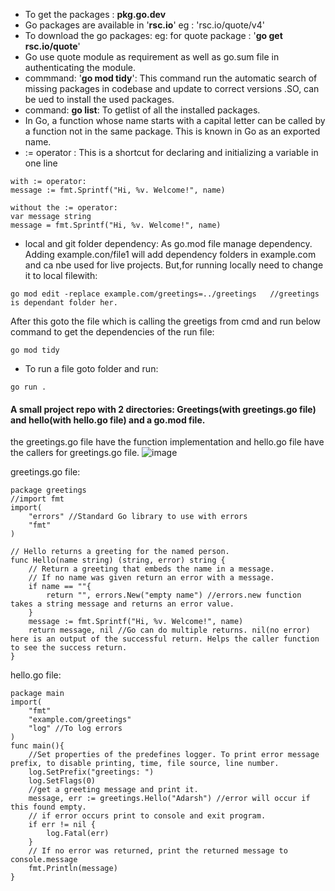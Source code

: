 * To get the packages : **pkg.go.dev**
* Go packages are available in '**rsc.io**' eg : 'rsc.io/quote/v4'
* To download the go packages: eg: for quote package : '**go get rsc.io/quote**'
* Go use quote module as requirement as well as go.sum file in authenticating the module.
* commmand: '**go mod tidy**': This command run the automatic search of missing packages in codebase and update to correct versions .SO, can be ued to install the used packages.
* command: **go list**: To getlist of all the installed packages.
* In Go, a function whose name starts with a capital letter can be called by a function not in the same package. This is known in Go as an exported name.
* := operator : This is a shortcut for declaring and initializing a variable in one line
```
with := operator:
message := fmt.Sprintf("Hi, %v. Welcome!", name)
```
```
without the := operator:
var message string
message = fmt.Sprintf("Hi, %v. Welcome!", name)
```
* local and git folder dependency: As go.mod file manage dependency. Adding example.con/file1 will add dependency folders in example.com and ca nbe used for live projects. But,for running locally need to change it to local filewith:
```
go mod edit -replace example.com/greetings=../greetings   //greetings is dependant folder her. 
```
After this goto the file which is calling the greetigs from cmd and run below command to get the dependencies of the run file:
```
go mod tidy
```
* To run a file goto folder and run: 
```
go run .
```







#### A small project repo with 2 directories: Greetings(with greetings.go file) and hello(with hello.go file) and a go.mod file.
the greetings.go file have the function implementation and hello.go file have the callers for greetings.go file.
![image](https://github.com/adarshraj99/GoLang-Terratest-Azure-DataBricks.md/assets/122180050/7e3c6cb6-b343-4ef1-8228-a2642f6d1392)


greetings.go file: 
```
package greetings
//import fmt
import(
    "errors" //Standard Go library to use with errors
    "fmt"
)

// Hello returns a greeting for the named person.
func Hello(name string) (string, error) string {
    // Return a greeting that embeds the name in a message.
    // If no name was given return an error with a message.
    if name == ""{
        return "", errors.New("empty name") //errors.new function takes a string message and returns an error value.
    }
    message := fmt.Sprintf("Hi, %v. Welcome!", name)
    return message, nil //Go can do multiple returns. nil(no error) here is an output of the successful return. Helps the caller function to see the success return.
}
```
hello.go file: 
```
package main
import(
    "fmt"
    "example.com/greetings"
    "log" //To log errors
)
func main(){
    //Set properties of the predefines logger. To print error message prefix, to disable printing, time, file source, line number.
    log.SetPrefix("greetings: ")
    log.SetFlags(0)
    //get a greeting message and print it.
    message, err := greetings.Hello("Adarsh") //error will occur if this found empty.
    // if error occurs print to console and exit program.
    if err != nil {
        log.Fatal(err)
    }
    // If no error was returned, print the returned message to console.message
    fmt.Println(message)
}
```

